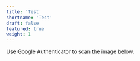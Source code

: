 ```yaml
---
title: 'Test'
shortname: 'Test'
draft: false
featured: true
weight: 1
---
```


Use Google Authenticator to scan the image below.
